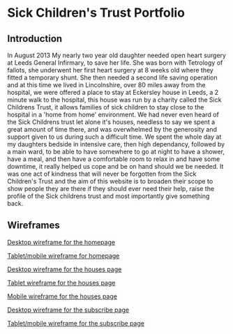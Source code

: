 # Sick Children's Trust Portfolio

## Introduction

In August 2013 My nearly two year old daughter needed open heart surgery at Leeds General Infirmary, to save her life. She was born with Tetrology of fallots, she underwent her first heart surgery at 8 weeks old where they fitted a temporary shunt.
She then needed a second life saving operation and at this time we lived in Lincolnshire, over 80 miles away from the hospital, we were offered a place to stay at Eckersley house in Leeds, a 2 minute walk to the hospital, this house was run by a charity called the Sick Childrens Trust, it allows families of sick children to stay close to the hospital in a 'home from home' environment.
We had never even heard of the Sick Childrens trust let alone it's houses, needless to say we spent a great amount of time there, and was overwhelmed by the generosity and support given to us during such a difficult time.
We spent the whole day at my daughters bedside in intensive care, then high dependancy, followed by a main ward, to be able to have somewhere to go at night to have a shower, have a meal, and then have a comfortable room to relax in and have some downtime, it really helped us cope and be on hand should we be needed.
It was one act of kindness that will never be forgotten from the Sick Children's Trust and the aim of this website is to broaden their scope to show people they are there if they should ever need their help, raise the profile of the Sick childrens trust and most importantly give something back.



## Wireframes
    
[Desktop wireframe for the homepage](./assets/wireframes/homepage-sick-children.png)

[Tablet/mobile wireframe for homepage](./assets/wireframes/homepage-tablet-mobile.png)

[Desktop wireframe for the houses page](./assets/wireframes/houses-page.png)

[Tablet wireframe for the houses page](./assets/wireframes/houses-page-tablet.png)

[Mobile wireframe for the houses page](./assets/wireframes/houses-page-mobile.png)

[Desktop wireframe for the subscribe page](./assets/wireframes/subscribe-page.png)

[Tablet/mobile wireframe for the subscribe page](./assets/wireframes/subscribe-page-tablet-mobile.png)
    
